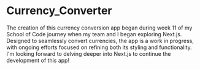 # Currency_Converter
The creation of this currency conversion app began during week 11 of my School of Code journey when my team and I began exploring Next.js. Designed to seamlessly convert currencies, the app is a work in progress, with ongoing efforts focused on refining both its styling and functionality. I'm looking forward to delving deeper into Next.js to continue the development of this app!
